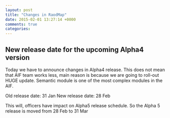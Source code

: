 ```yaml
---
layout: post
title: "Changes in RaodMap"
date: 2015-02-01 13:27:14 +0000
comments: true
categories: 
---
```

## New release date for the upcoming Alpha4 version

Today we have to announce changes in Alpha4 release. This does not mean that AIF team works less, main reason is because we are going to roll-out HUGE update. Semantic module is one of the most complex modules in the AIF.

Old release date: 31 Jan
New release date: 28 Feb

This will, officers have impact on Alpha5 release schedule. So the Alpha 5 release is moved from 28 Feb to 31 Mar  